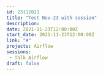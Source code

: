 ```yaml
---
id: 23112021
title: "Test Nov-23 with session"
description: 
date: 2021-11-23T12:00:00Z
start_date: 2021-11-23T12:00:00Z
link: "#" 
projects: Airflow
sessions:
 - Talk Airflow
draft: false
---
```




